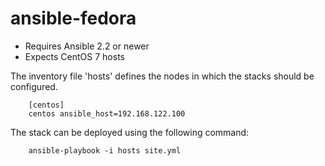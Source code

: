 # ansible-fedora


- Requires Ansible 2.2 or newer
- Expects CentOS 7 hosts

The inventory file 'hosts' defines the nodes in which the stacks should be configured.

        [centos]
        centos ansible_host=192.168.122.100

The stack can be deployed using the following command:

        ansible-playbook -i hosts site.yml
